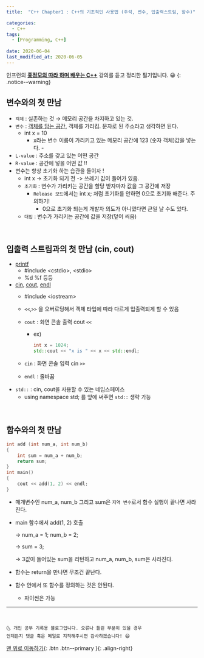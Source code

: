 ```yaml
---
title:  "C++ Chapter1 : C++의 기초적인 사용법 (주석, 변수, 입출력스트림, 함수)" 

categories:
  - C++
tags:
  - [Programming, C++]
 
date: 2020-06-04
last_modified_at: 2020-06-05
---
```

인프런의 **<u>홍정모의 따라 하며 배우는 C++</u>** 강의를 듣고 정리한 필기입니다. 😀
{: .notice--warning}

## **변수**와의 첫 만남
- `객체` : 실존하는 것 → 메모리 공간을 차지하고 있는 것.
- `변수` : <u>객체를 담는 공간</u>, 객체를 가리킴. 문자로 된 주소라고 생각하면 된다.
    - int x = 10
        - x라는 변수 이름이 가리키고 있는 메모리 공간에 123 (숫자 객체)값을 넣는다. -
- `L-value` : 주소를 갖고 있는 어떤 공간
- `R-value` : 공간에 넣을 어떤 값 !!
- 변수는 항상 초기화 하는 습관을 들이자 !
    - int x → 초기화 되기 전 -> 쓰레기 값이 들어가 있음.
    - `초기화` : 변수가 가리키는 공간을 할당 받자마자 값을 그 공간에 저장
        - `Release 모드`에서는 int x; 처럼 초기화를 안하면 0으로 초기화 해준다. 주의하기!
            - 0으로 초기화 되는게 개발자 의도가 아니였다면 큰일 날 수도 있다.
    - `대입` : 변수가 가리키는 공간에 값을 저장(덮어 씌움)

<br>

## 입출력 스트림과의 첫 만남 (cin, cout)
- <u>printf</u> 
    - #include \<cstdio>, \<stdio>
    - %d %f 등등
- <u>cin</u>, <u>cout</u>, <u>endl</u>  
    - #include \<iostream>
    - `<<`,`>>` 을 오버로딩해서 객체 타입에 따라 다르게 입출력되게 할 수 있음
    - `cout` : 화면 콘솔 출력 cout `<<`
        - ex)

            ```cpp
            int x = 1024;
            std::cout << "x is " << x << std::endl;
            ```

    - `cin` : 화면 콘솔 입력 cin `>>`
    - `endl` : 줄바꿈
- `std::` : cin, cout을 사용할 수 있는 네임스페이스
    - using namespace std; 를 앞에 써주면 `std::` 생략 가능

<br>

## 함수와의 첫 만남
```cpp
int add (int num_a, int num_b)
{
	int sum = num_a + num_b;
	return sum;
}
int main()
{
	cout << add(1, 2) << endl;
}
```

- 매개변수인 num_a, num_b 그리고 sum은 `지역 변수`로서 함수 실행이 끝나면 사라진다.
- main 함수에서 add(1, 2) 호출

    → num_a = 1;  num_b = 2;

    → sum = 3;

    → 3값이 들어있는 sum을 리턴하고 num_a, num_b, sum은 사라진다.

- 함수는 return을 만나면 무조건 끝난다.
- 함수 안에서 또 함수를 정의하는 것은 안된다.
    - 파이썬은 가능


***
<br>

    🌜 개인 공부 기록용 블로그입니다. 오류나 틀린 부분이 있을 경우 
    언제든지 댓글 혹은 메일로 지적해주시면 감사하겠습니다! 😄

[맨 위로 이동하기](#){: .btn .btn--primary }{: .align-right}